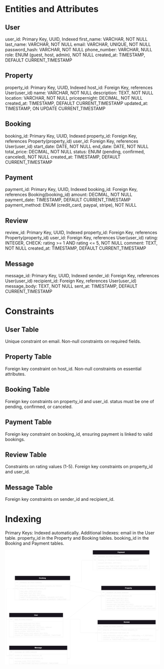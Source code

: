 # Entities and Attributes
## User
user_id: Primary Key, UUID, Indexed
first_name: VARCHAR, NOT NULL
last_name: VARCHAR, NOT NULL
email: VARCHAR, UNIQUE, NOT NULL
password_hash: VARCHAR, NOT NULL
phone_number: VARCHAR, NULL
role: ENUM (guest, host, admin), NOT NULL
created_at: TIMESTAMP, DEFAULT CURRENT_TIMESTAMP
## Property
property_id: Primary Key, UUID, Indexed
host_id: Foreign Key, references User(user_id)
name: VARCHAR, NOT NULL
description: TEXT, NOT NULL
location: VARCHAR, NOT NULL
pricepernight: DECIMAL, NOT NULL
created_at: TIMESTAMP, DEFAULT CURRENT_TIMESTAMP
updated_at: TIMESTAMP, ON UPDATE CURRENT_TIMESTAMP
## Booking
booking_id: Primary Key, UUID, Indexed
property_id: Foreign Key, references Property(property_id)
user_id: Foreign Key, references User(user_id)
start_date: DATE, NOT NULL
end_date: DATE, NOT NULL
total_price: DECIMAL, NOT NULL
status: ENUM (pending, confirmed, canceled), NOT NULL
created_at: TIMESTAMP, DEFAULT CURRENT_TIMESTAMP
## Payment
payment_id: Primary Key, UUID, Indexed
booking_id: Foreign Key, references Booking(booking_id)
amount: DECIMAL, NOT NULL
payment_date: TIMESTAMP, DEFAULT CURRENT_TIMESTAMP
payment_method: ENUM (credit_card, paypal, stripe), NOT NULL
## Review
review_id: Primary Key, UUID, Indexed
property_id: Foreign Key, references Property(property_id)
user_id: Foreign Key, references User(user_id)
rating: INTEGER, CHECK: rating >= 1 AND rating <= 5, NOT NULL
comment: TEXT, NOT NULL
created_at: TIMESTAMP, DEFAULT CURRENT_TIMESTAMP
## Message
message_id: Primary Key, UUID, Indexed
sender_id: Foreign Key, references User(user_id)
recipient_id: Foreign Key, references User(user_id)
message_body: TEXT, NOT NULL
sent_at: TIMESTAMP, DEFAULT CURRENT_TIMESTAMP
# Constraints
## User Table
Unique constraint on email.
Non-null constraints on required fields.
## Property Table
Foreign key constraint on host_id.
Non-null constraints on essential attributes.
## Booking Table
Foreign key constraints on property_id and user_id.
status must be one of pending, confirmed, or canceled.
## Payment Table
Foreign key constraint on booking_id, ensuring payment is linked to valid bookings.
## Review Table
Constraints on rating values (1-5).
Foreign key constraints on property_id and user_id.
## Message Table
Foreign key constraints on sender_id and recipient_id.
# Indexing
Primary Keys: Indexed automatically.
Additional Indexes:
email in the User table.
property_id in the Property and Booking tables.
booking_id in the Booking and Payment tables.

![ERD of ALX AirBnB clone project](airbnb-ERD-backend-functionalities.png "ERD of AirBnB clone")